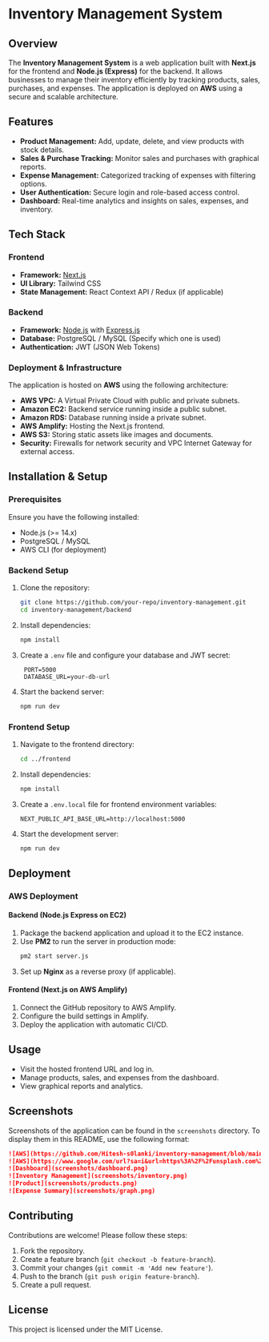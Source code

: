 # Inventory Management System

## Overview

The **Inventory Management System** is a web application built with **Next.js** for the frontend and **Node.js (Express)** for the backend. It allows businesses to manage their inventory efficiently by tracking products, sales, purchases, and expenses. The application is deployed on **AWS** using a secure and scalable architecture.

## Features

- **Product Management:** Add, update, delete, and view products with stock details.
- **Sales & Purchase Tracking:** Monitor sales and purchases with graphical reports.
- **Expense Management:** Categorized tracking of expenses with filtering options.
- **User Authentication:** Secure login and role-based access control.
- **Dashboard:** Real-time analytics and insights on sales, expenses, and inventory.

## Tech Stack

### Frontend

- **Framework:** [Next.js](https://nextjs.org/)
- **UI Library:** Tailwind CSS
- **State Management:** React Context API / Redux (if applicable)

### Backend

- **Framework:** [Node.js](https://nodejs.org/) with [Express.js](https://expressjs.com/)
- **Database:** PostgreSQL / MySQL (Specify which one is used)
- **Authentication:** JWT (JSON Web Tokens)

### Deployment & Infrastructure

The application is hosted on **AWS** using the following architecture:

- **AWS VPC:** A Virtual Private Cloud with public and private subnets.
- **Amazon EC2:** Backend service running inside a public subnet.
- **Amazon RDS:** Database running inside a private subnet.
- **AWS Amplify:** Hosting the Next.js frontend.
- **AWS S3:** Storing static assets like images and documents.
- **Security:** Firewalls for network security and VPC Internet Gateway for external access.

## Installation & Setup

### Prerequisites

Ensure you have the following installed:

- Node.js (>= 14.x)
- PostgreSQL / MySQL
- AWS CLI (for deployment)

### Backend Setup

1. Clone the repository:
   ```bash
   git clone https://github.com/your-repo/inventory-management.git
   cd inventory-management/backend
   ```
2. Install dependencies:
   ```bash
   npm install
   ```
3. Create a `.env` file and configure your database and JWT secret:
   ```env
    PORT=5000
    DATABASE_URL=your-db-url
   ```
4. Start the backend server:
   ```bash
   npm run dev
   ```

### Frontend Setup

1. Navigate to the frontend directory:
   ```bash
   cd ../frontend
   ```
2. Install dependencies:
   ```bash
   npm install
   ```
3. Create a `.env.local` file for frontend environment variables:
   ```env
   NEXT_PUBLIC_API_BASE_URL=http://localhost:5000
   ```
4. Start the development server:
   ```bash
   npm run dev
   ```

## Deployment

### AWS Deployment

#### Backend (Node.js Express on EC2)

1. Package the backend application and upload it to the EC2 instance.
2. Use **PM2** to run the server in production mode:
   ```bash
   pm2 start server.js
   ```
3. Set up **Nginx** as a reverse proxy (if applicable).

#### Frontend (Next.js on AWS Amplify)

1. Connect the GitHub repository to AWS Amplify.
2. Configure the build settings in Amplify.
3. Deploy the application with automatic CI/CD.

## Usage

- Visit the hosted frontend URL and log in.
- Manage products, sales, and expenses from the dashboard.
- View graphical reports and analytics.

## Screenshots

Screenshots of the application can be found in the `screenshots` directory. To display them in this README, use the following format:

```markdown
![AWS](https://github.com/Hitesh-s0lanki/inventory-management/blob/main/screenshots/aws.png)
![AWS](https://www.google.com/url?sa=i&url=https%3A%2F%2Funsplash.com%2Fs%2Fphotos%2Fimage&psig=AOvVaw2DmHv0xZn06rIAsLdQ2Pzw&ust=1740075365290000&source=images&cd=vfe&opi=89978449&ved=0CBEQjRxqFwoTCNi9mIKs0IsDFQAAAAAdAAAAABAE)
![Dashboard](screenshots/dashboard.png)
![Inventory Management](screenshots/inventory.png)
![Product](screenshots/products.png)
![Expense Summary](screenshots/graph.png)
```

## Contributing

Contributions are welcome! Please follow these steps:

1. Fork the repository.
2. Create a feature branch (`git checkout -b feature-branch`).
3. Commit your changes (`git commit -m 'Add new feature'`).
4. Push to the branch (`git push origin feature-branch`).
5. Create a pull request.

## License

This project is licensed under the MIT License.
